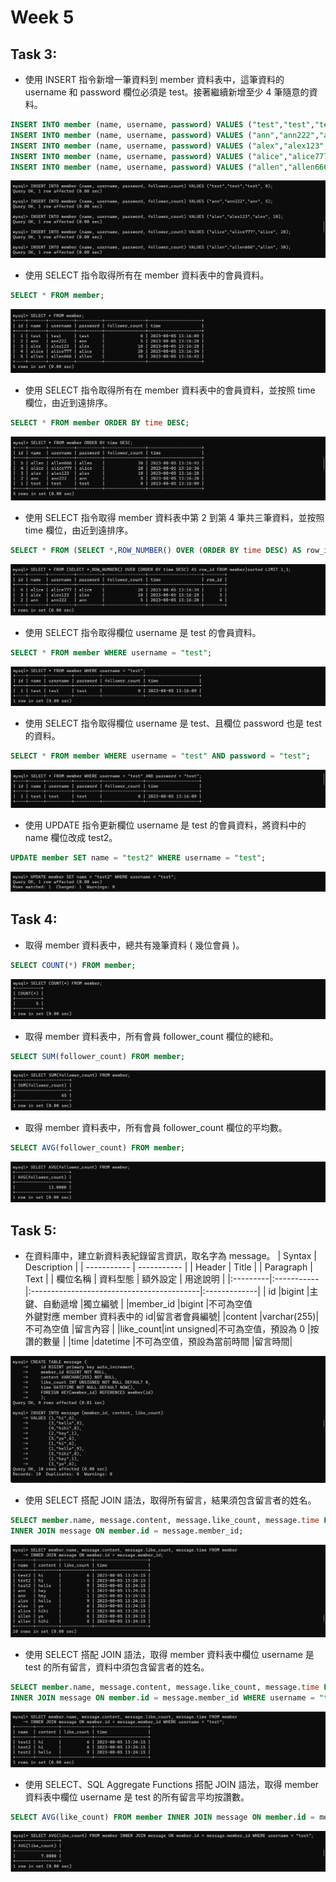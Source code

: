 # Week 5
## Task 3:
*  使⽤ INSERT 指令新增⼀筆資料到 member 資料表中，這筆資料的 username 和 password 欄位必須是 test。接著繼續新增⾄少 4 筆隨意的資料。
```sql
INSERT INTO member (name, username, password) VALUES ("test","test","test");
INSERT INTO member (name, username, password) VALUES ("ann","ann222","ann");
INSERT INTO member (name, username, password) VALUES ("alex","alex123","alex");
INSERT INTO member (name, username, password) VALUES ("alice","alice777","alice");
INSERT INTO member (name, username, password) VALUES ("allen","allen666","allen");
```
![image](https://github.com/stephen533422/wehelp_first_stage/blob/main/week5/pic/task3-1.jpg)
*  使⽤ SELECT 指令取得所有在 member 資料表中的會員資料。
```sql
SELECT * FROM member;
```
![image](https://github.com/stephen533422/wehelp_first_stage/blob/main/week5/pic/task3-2.jpg)
*  使⽤ SELECT 指令取得所有在 member 資料表中的會員資料，並按照 time 欄位，由近到遠排序。
```sql
SELECT * FROM member ORDER BY time DESC;
```
![image](https://github.com/stephen533422/wehelp_first_stage/blob/main/week5/pic/task3-3.jpg)
*  使⽤ SELECT 指令取得 member 資料表中第 2 到第 4 筆共三筆資料，並按照 time 欄位，由近到遠排序。
```sql
SELECT * FROM (SELECT *,ROW_NUMBER() OVER (ORDER BY time DESC) AS row_id FROM member)sorted LIMIT 1,3;
```
![image](https://github.com/stephen533422/wehelp_first_stage/blob/main/week5/pic/task3-4.jpg)
*  使⽤ SELECT 指令取得欄位 username 是 test 的會員資料。
```sql
SELECT * FROM member WHERE username = "test";
```
![image](https://github.com/stephen533422/wehelp_first_stage/blob/main/week5/pic/task3-5.jpg)
*  使⽤ SELECT 指令取得欄位 username 是 test、且欄位 password 也是 test 的資料。
```sql
SELECT * FROM member WHERE username = "test" AND password = "test";
```
![image](https://github.com/stephen533422/wehelp_first_stage/blob/main/week5/pic/task3-6.jpg)
*  使⽤ UPDATE 指令更新欄位 username 是 test 的會員資料，將資料中的 name 欄位改成 test2。
```sql
UPDATE member SET name = "test2" WHERE username = "test";
```
![image](https://github.com/stephen533422/wehelp_first_stage/blob/main/week5/pic/task3-7.jpg)
## Task 4:
*  取得 member 資料表中，總共有幾筆資料 ( 幾位會員 )。
```sql
SELECT COUNT(*) FROM member;
```
![image](https://github.com/stephen533422/wehelp_first_stage/blob/main/week5/pic/task4-1.jpg)
*  取得 member 資料表中，所有會員 follower_count 欄位的總和。
```sql
SELECT SUM(follower_count) FROM member;
```
![image](https://github.com/stephen533422/wehelp_first_stage/blob/main/week5/pic/task4-2.jpg)
*  取得 member 資料表中，所有會員 follower_count 欄位的平均數。
```sql
SELECT AVG(follower_count) FROM member;
```
![image](https://github.com/stephen533422/wehelp_first_stage/blob/main/week5/pic/task4-3.jpg)
## Task 5:
*  在資料庫中，建立新資料表紀錄留⾔資訊，取名字為 message。
| Syntax      | Description |
| ----------- | ----------- |
| Header      | Title       |
| Paragraph   | Text        |
|  欄位名稱  |  資料型態  |  額外設定                                   |  用途說明      |
|:---------|:-----------|:------------------------------------------|:-------------| 
| id       |bigint      |主鍵、⾃動遞增                             |獨立編號      |
|member_id |bigint      |不可為空值<br>外鍵對應 member 資料表中的 id|留⾔者會員編號|
|content   |varchar(255)|不可為空值                                 |留⾔內容      |
|like_count|int unsigned|不可為空值，預設為 0                       |按讚的數量    |
|time      |datetime    |不可為空值，預設為當前時間                 |留⾔時間|

![image](https://github.com/stephen533422/wehelp_first_stage/blob/main/week5/pic/task5.jpg)
*  使⽤ SELECT 搭配 JOIN 語法，取得所有留⾔，結果須包含留⾔者的姓名。
```sql
SELECT member.name, message.content, message.like_count, message.time FROM member 
INNER JOIN message ON member.id = message.member_id;
```
![image](https://github.com/stephen533422/wehelp_first_stage/blob/main/week5/pic/task5-1.jpg)
*  使⽤ SELECT 搭配 JOIN 語法，取得 member 資料表中欄位 username 是 test 的所有留⾔，資料中須包含留⾔者的姓名。
```sql
SELECT member.name, message.content, message.like_count, message.time FROM member 
INNER JOIN message ON member.id = message.member_id WHERE username = "test";
```
![image](https://github.com/stephen533422/wehelp_first_stage/blob/main/week5/pic/task5-2.jpg)
*  使⽤ SELECT、SQL Aggregate Functions 搭配 JOIN 語法，取得 member 資料表中欄位 username 是 test 的所有留⾔平均按讚數。
```sql
SELECT AVG(like_count) FROM member INNER JOIN message ON member.id = message.member_id WHERE username = "test";
```
![image](https://github.com/stephen533422/wehelp_first_stage/blob/main/week5/pic/task5-3.jpg)
